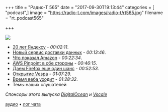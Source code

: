 +++
title = "Радио-Т 565"
date = "2017-09-30T19:13:44"
categories = [ "podcast",]
image = "https://radio-t.com/images/radio-t/rt565.jpg"
filename = "rt_podcast565"

+++

![](https://radio-t.com/images/radio-t/rt565.jpg)

- [20 лет Яндексу](https://yandex.ru/20/) - *00:02:11*.
- [Новый сервис доставки данных](https://flypigeon.co) - *00:13:46*.
- [Что показал Amazon](https://www.theverge.com/2017/9/27/16374254/amazon-event-2017-news-recap-echo-spot-fire-tv-hardware) - *00:22:34*.
- [AWS Pinpoint в обе стороны](https://aws.amazon.com/blogs/aws/aws-pinpoint-launches-two-way-text-messaging/) - *00:46:15*.
- [Даем Firefox еще один шанс](https://techcrunch.com/2017/09/29/its-time-to-give-firefox-another-chance/) - *00:52:53*.
- [Открытие Vespa](https://www.oath.com/press/open-sourcing-vespa-yahoo-s-big-data-processing-and-serving-eng/) - *01:07:29*.
- [Время веба уходит](https://blog.plan99.net/its-time-to-kill-the-web-974a9fe80c89?gi=cbb2aa694813) - *01:28:32*.
- Темы наших слушателей

*Спонсоры этого выпуска [DigitalOcean](https://do.co/radiot) и [Vscale](http://bit.ly/radio-t_vscale)*

[аудио](https://cdn.radio-t.com/rt_podcast565.mp3) • [лог чата](http://chat.radio-t.com/logs/radio-t-565.html)
<audio src="https://cdn.radio-t.com/rt_podcast565.mp3" preload="none"></audio>
